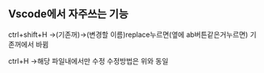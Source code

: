 ## Vscode에서 자주쓰는 기능



ctrl+shift+H ->(기존꺼)->(변경할 이름)replace누르면(옆에 ab버튼같은거누르면) 기존꺼에서 바뀜


ctrl+H ->해당 파일내에서만 수정 수정방법은 위와 동일
